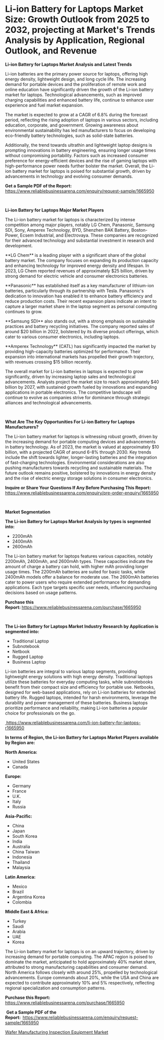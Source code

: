 <p><h1>Li-ion Battery for Laptops Market Size: Growth Outlook from 2025 to 2032, projecting at Market's Trends Analysis by Application, Regional Outlook, and Revenue</h1></p><p><strong>Li-ion Battery for Laptops Market Analysis and Latest Trends</strong></p>
<p><p>Li-ion batteries are the primary power source for laptops, offering high energy density, lightweight design, and long cycle life. The increasing demand for portable devices and the proliferation of remote work and online education have significantly driven the growth of the Li-ion battery market for laptops. Technological advancements, such as improved charging capabilities and enhanced battery life, continue to enhance user experience and fuel market expansion.</p><p>The market is expected to grow at a CAGR of 6.8% during the forecast period, reflecting the rising adoption of laptops in various sectors, including education, corporate, and government. Growing awareness about environmental sustainability has led manufacturers to focus on developing eco-friendly battery technologies, such as solid-state batteries. </p><p>Additionally, the trend towards ultrathin and lightweight laptop designs is prompting innovations in battery engineering, ensuring longer usage times without compromising portability. Factors such as increased consumer preference for energy-efficient devices and the rise of gaming laptops with high-performance power needs further bolster the market. Overall, the Li-ion battery market for laptops is poised for substantial growth, driven by advancements in technology and evolving consumer demands.</p></p>
<p><strong>Get a Sample PDF of the Report:&nbsp;</strong> <a href="https://www.reliablebusinessarena.com/enquiry/request-sample/1665950?utm_campaign=3286&utm_medium=2&utm_source=Github&utm_content=ia&utm_term=06042025&utm_id=li-ion-battery-for-laptops">https://www.reliablebusinessarena.com/enquiry/request-sample/1665950</a></p>
<p>&nbsp;</p>
<p><strong>Li-ion Battery for Laptops Major Market Players</strong></p>
<p><p>The Li-ion battery market for laptops is characterized by intense competition among major players, notably LG Chem, Panasonic, Samsung SDI, Sony, Amperex Technology, BYD, Shenzhen BAK Battery, Boston-Power, Ecsem Industrial, and Electrovaya. These companies are recognized for their advanced technology and substantial investment in research and development.</p><p>**LG Chem** is a leading player with a significant share of the global battery market. The company focuses on expanding its production capacity and enhancing technology for improved energy density and lifespan. In 2023, LG Chem reported revenues of approximately $25 billion, driven by strong demand for electric vehicle and consumer electronics batteries.</p><p>**Panasonic** has established itself as a key manufacturer of lithium-ion batteries, particularly through its partnership with Tesla. Panasonic's dedication to innovation has enabled it to enhance battery efficiency and reduce production costs. Their recent expansion plans indicate an intent to capture a larger market share in the laptop segment as personal computing continues to grow.</p><p>**Samsung SDI** also stands out, with a strong emphasis on sustainable practices and battery recycling initiatives. The company reported sales of around $20 billion in 2022, bolstered by its diverse product offerings, which cater to various consumer electronics, including laptops.</p><p>**Amperex Technology** (CATL) has significantly impacted the market by providing high-capacity batteries optimized for performance. Their expansion into international markets has propelled their growth trajectory, with revenues crossing $15 billion recently.</p><p>The overall market for Li-ion batteries in laptops is expected to grow significantly, driven by increasing laptop sales and technological advancements. Analysts project the market size to reach approximately $40 billion by 2027, with sustained growth fueled by innovations and expanding applications in portable electronics. The competitive landscape will continue to evolve as companies strive for dominance through strategic alliances and technological advancements.</p></p>
<p>&nbsp;</p>
<p><strong>What Are The Key Opportunities For Li-ion Battery for Laptops Manufacturers?</strong></p>
<p><p>The Li-ion battery market for laptops is witnessing robust growth, driven by the increasing demand for portable computing devices and advancements in battery technology. As of 2023, the market is valued at approximately $10 billion, with a projected CAGR of around 6-8% through 2030. Key trends include the shift towards lighter, longer-lasting batteries and the integration of fast-charging technologies. Environmental considerations are also pushing manufacturers towards recycling and sustainable materials. The future outlook remains positive, bolstered by innovations in energy density and the rise of electric energy storage solutions in consumer electronics.</p></p>
<p><strong>Inquire or Share Your Questions If Any Before Purchasing This Report:</strong> <a href="https://www.reliablebusinessarena.com/enquiry/pre-order-enquiry/1665950?utm_campaign=3286&utm_medium=2&utm_source=Github&utm_content=ia&utm_term=06042025&utm_id=li-ion-battery-for-laptops">https://www.reliablebusinessarena.com/enquiry/pre-order-enquiry/1665950</a></p>
<p>&nbsp;</p>
<p><strong>Market Segmentation</strong></p>
<p><strong>The Li-ion Battery for Laptops Market Analysis by types is segmented into:</strong></p>
<p><ul><li>2200mAh</li><li>2400mAh</li><li>2600mAh</li></ul></p>
<p><p>The Li-ion battery market for laptops features various capacities, notably 2200mAh, 2400mAh, and 2600mAh types. These capacities indicate the amount of charge a battery can hold, with higher mAh providing longer usage times. The 2200mAh batteries are suited for basic tasks, while 2400mAh models offer a balance for moderate use. The 2600mAh batteries cater to power users who require extended performance for demanding applications. Each type targets specific user needs, influencing purchasing decisions based on usage patterns.</p></p>
<p><strong>Purchase this Report:&nbsp;</strong><a href="https://www.reliablebusinessarena.com/purchase/1665950?utm_campaign=3286&utm_medium=2&utm_source=Github&utm_content=ia&utm_term=06042025&utm_id=li-ion-battery-for-laptops">https://www.reliablebusinessarena.com/purchase/1665950</a></p>
<p>&nbsp;</p>
<p><strong>The Li-ion Battery for Laptops Market Industry Research by Application is segmented into:</strong></p>
<p><ul><li>Traditional Laptop</li><li>Subnotebook</li><li>Netbook</li><li>Rugged Laptop</li><li>Business Laptop</li></ul></p>
<p><p>Li-ion batteries are integral to various laptop segments, providing lightweight energy solutions with high energy density. Traditional laptops utilize these batteries for everyday computing tasks, while subnotebooks benefit from their compact size and efficiency for portable use. Netbooks, designed for web-based applications, rely on Li-ion batteries for extended battery life. Rugged laptops, intended for harsh environments, leverage the durability and power management of these batteries. Business laptops prioritize performance and reliability, making Li-ion batteries a popular choice for professionals on the go.</p></p>
<p><a href="https://www.reliablebusinessarena.com/li-ion-battery-for-laptops-r1665950?utm_campaign=3286&utm_medium=2&utm_source=Github&utm_content=ia&utm_term=06042025&utm_id=li-ion-battery-for-laptops">&nbsp;https://www.reliablebusinessarena.com/li-ion-battery-for-laptops-r1665950</a></p>
<p><strong>In terms of Region, the Li-ion Battery for Laptops Market Players available by Region are:</strong></p>
<p>
    <p> <strong> North America: </strong>
        <ul>
            <li>United States</li>
            <li>Canada</li>
        </ul>
        </p> 
    <p> <strong> Europe: </strong>
        <ul>
            <li>Germany</li>
            <li>France</li>
            <li>U.K.</li>
            <li>Italy</li>
            <li>Russia</li>
        </ul>
        </p> 
    <p> <strong> Asia-Pacific: </strong>
        <ul>
            <li>China</li>
            <li>Japan</li>
            <li>South Korea</li>
            <li>India</li>
            <li>Australia</li>
            <li>China Taiwan</li>
            <li>Indonesia</li>
            <li>Thailand</li>
            <li>Malaysia</li>
        </ul>
        </p> 
    <p> <strong> Latin America: </strong>
        <ul>
            <li>Mexico</li>
            <li>Brazil</li>
            <li>Argentina Korea</li>
            <li>Colombia</li>
        </ul>
        </p> 
    <p> <strong> Middle East & Africa: </strong>
        <ul>
            <li>Turkey</li>
            <li>Saudi</li>
            <li>Arabia</li>
            <li>UAE</li>
            <li>Korea</li>
        </ul>
    </p>
    </p>
<p><p>The Li-ion battery market for laptops is on an upward trajectory, driven by increasing demand for portable computing. The APAC region is poised to dominate the market, anticipated to hold approximately 40% market share, attributed to strong manufacturing capabilities and consumer demand. North America follows closely with around 25%, propelled by technological advancements. Europe commands about 20%, while the USA and China are expected to contribute approximately 10% and 5% respectively, reflecting regional specialization and consumption patterns.</p></p>
<p><strong>Purchase this Report: </strong><a href="https://www.reliablebusinessarena.com/purchase/1665950?utm_campaign=3286&utm_medium=2&utm_source=Github&utm_content=ia&utm_term=06042025&utm_id=li-ion-battery-for-laptops">https://www.reliablebusinessarena.com/purchase/1665950</a></p>
<p>&nbsp;<strong>Get a Sample PDF of the Report:&nbsp;&nbsp;</strong><a href="https://www.reliablebusinessarena.com/enquiry/request-sample/1665950?utm_campaign=3286&utm_medium=2&utm_source=Github&utm_content=ia&utm_term=06042025&utm_id=li-ion-battery-for-laptops">https://www.reliablebusinessarena.com/enquiry/request-sample/1665950</a></p>
<p><strong></strong></p>
<p><p><a href="https://github.com/gunbybeahmg1/Market-Research-Report-List-1/blob/main/wafer-manufacturing-inspection-equipment-market.md?utm_campaign=3286&utm_medium=2&utm_source=Github&utm_content=ia&utm_term=06042025&utm_id=li-ion-battery-for-laptops">Wafer Manufacturing Inspection Equipment Market</a></p></p>